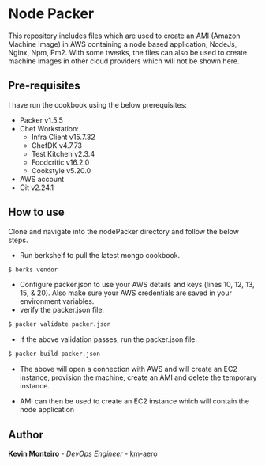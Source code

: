 # Node Packer
This repository includes files which are used to create an AMI (Amazon Machine Image) in AWS containing a node based application, NodeJs, Nginx, Npm, Pm2. With some tweaks, the files can also be used to create machine images in other cloud providers which will not be shown here.

## Pre-requisites
I have run the cookbook using the below prerequisites:
- Packer v1.5.5
- Chef Workstation:
  - Infra Client v15.7.32
  - ChefDK v4.7.73
  - Test Kitchen v2.3.4
  - Foodcritic v16.2.0
  - Cookstyle v5.20.0
- AWS account
- Git v2.24.1

## How to use
Clone and navigate into the nodePacker directory and follow the below steps.
- Run berkshelf to pull the latest mongo cookbook.
```bash
$ berks vendor
```
- Configure packer.json to use your AWS details and keys (lines 10, 12, 13, 15, & 20). Also make sure your AWS credentials are saved in your environment variables.
- verify the packer.json file.
```bash
$ packer validate packer.json
```
- If the above validation passes, run the packer.json file.
```bash
$ packer build packer.json
```
- The above will open a connection with AWS and will create an EC2 instance, provision the machine, create an AMI and delete the temporary instance.

- AMI can then be used to create an EC2 instance which will contain the node application

## Author
**Kevin Monteiro** - *DevOps Engineer* - [km-aero](https://github.com/km-aero)
